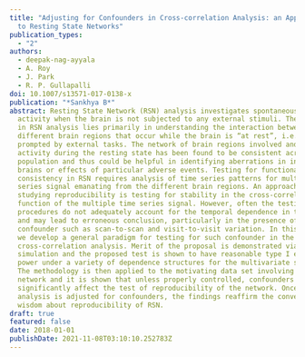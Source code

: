 ```yaml
---
title: "Adjusting for Confounders in Cross-correlation Analysis: an Application
  to Resting State Networks"
publication_types:
  - "2"
authors:
  - deepak-nag-ayyala
  - A. Roy
  - J. Park
  - R. P. Gullapalli
doi: 10.1007/s13571-017-0138-x
publication: "*Sankhya B*"
abstract: Resting State Network (RSN) analysis investigates spontaneous brain
  activity when the brain is not subjected to any external stimuli. The interest
  in RSN analysis lies primarily in understanding the interaction between
  different brain regions that occur while the brain is “at rest”, i.e., not
  prompted by external tasks. The network of brain regions involved and their
  activity during the resting state has been found to be consistent across broad
  population and thus could be helpful in identifying aberrations in individual
  brains or effects of particular adverse events. Testing for functional
  consistency in RSN requires analysis of time series patterns for multiple time
  series signal emanating from the different brain regions. An approach for
  studying reproducibility is testing for stability in the cross-correlations
  function of the multiple time series signal. However, often the testing
  procedures do not adequately account for the temporal dependence in the signal
  and may lead to erroneous conclusion, particularly in the presence of
  confounder such as scan-to-scan and visit-to-visit variation. In this article,
  we develop a general paradigm for testing for such confounder in the
  cross-correlation analysis. Merit of the proposal is demonstrated via
  simulation and the proposed test is shown to have reasonable type I error and
  power under a variety of dependence structures for the multivariate signals.
  The methodology is then applied to the motivating data set involving a motor
  network and it is shown that unless properly controlled, confounders can
  significantly affect the test of reproducibility of the network. Once the
  analysis is adjusted for confounders, the findings reaffirm the conventional
  wisdom about reproducibility of RSN.
draft: true
featured: false
date: 2018-01-01
publishDate: 2021-11-08T03:10:10.252783Z
---
```

